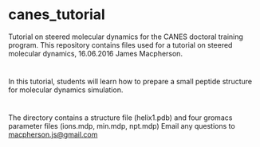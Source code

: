 # canes_tutorial
Tutorial on steered molecular dynamics for the CANES doctoral training program.
This repository contains files used for a tutorial on steered molecular dynamics, 16.06.2016 James Macpherson.
#
In this tutorial, students will learn how to prepare a small peptide structure for molecular dynamics simulation.
#
The directory contains a structure file (helix1.pdb) and four gromacs parameter files (ions.mdp, min.mdp, npt.mdp)
Email any questions to macpherson.js@gmail.com

